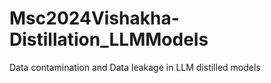 # Msc2024Vishakha-Distillation_LLMModels
Data contamination and Data leakage in LLM distilled models
